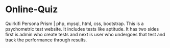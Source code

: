 # Online-Quiz
Quirkifi Persona Prism | php, mysql, html, css, bootstrap. This is a psychometric test website. It includes tests like aptitude. It has two sides first is admin who create tests and next is user who undergoes that test and track the performance through results.
